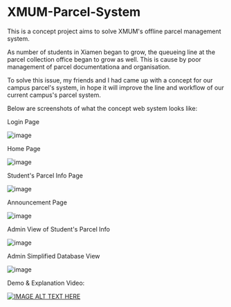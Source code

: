 # XMUM-Parcel-System

This is a concept project aims to solve XMUM's offline parcel management system.

As number of students in Xiamen began to grow, the queueing line at the parcel collection office began to grow as well. This is cause by poor management of parcel documentationa and organisation.

To solve this issue, my friends and I had came up with a concept for our campus parcel's system, in hope it will improve the line and workflow of our current campus's parcel system.

Below are screenshots of what the concept web system looks like:

Login Page

![image](https://user-images.githubusercontent.com/43834797/147198184-dec8325f-bf4e-484e-afac-75babbe3f50a.png)

Home Page

![image](https://user-images.githubusercontent.com/43834797/147198199-50ff712b-c0ff-464c-b163-ff3640841e1a.png)

Student's Parcel Info Page

![image](https://user-images.githubusercontent.com/43834797/147198207-28d1f3cf-824e-454e-8b91-32eea89f1762.png)

Announcement Page

![image](https://user-images.githubusercontent.com/43834797/147198223-19d8e8ee-f2bf-4915-ae87-ccf54b4f6cef.png)

Admin View of Student's Parcel Info

![image](https://user-images.githubusercontent.com/43834797/147198238-a277ed88-af9a-4036-9b07-d6739f276a16.png)

Admin Simplified Database View

![image](https://user-images.githubusercontent.com/43834797/147198510-d81ebe6f-8a21-44f0-963d-b45aa34dbdc2.png)


Demo & Explanation Video:

[![IMAGE ALT TEXT HERE](https://img.youtube.com/vi/JZqSLhQ8wf8/0.jpg)](https://www.youtube.com/watch?v=JZqSLhQ8wf8)
